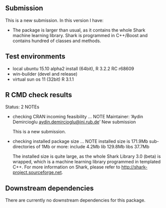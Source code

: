 ## Submission
This is a new submission. In this version I have:

* The package is larger than usual, as it contains the whole Shark machine learning library. Shark is programmed in C++/Boost and contains hundred of classes and methods.

 
## Test environments
* local ubuntu 15.10 alpha2 install (64bit), R 3.2.2 RC r68609
* win-builder (devel and release)
* virtual sun os 11 (32bit) R 3.1.1



## R CMD check results
Status: 2 NOTEs

* checking CRAN incoming feasibility ... NOTE
Maintainer: ‘Aydin Demircioglu <aydin.demircioglu@ini.rub.de>’
New submission

	This is a new submission.

	
* checking installed package size ... NOTE
  installed size is 171.9Mb
  sub-directories of 1Mb or more:
    include    4.2Mb
    lib      129.8Mb
    libs      37.7Mb

	The installed size is quite large, as the whole Shark Library 3.0 (beta) is wrapped,
	which is a machine learning library programmed in templated C++.
	For more information on Shark, please refer to http://shark-project.sourceforge.net.

	
## Downstream dependencies
There are currently no downstream dependencies for this package.
